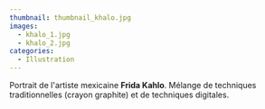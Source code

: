 ```yaml
---
thumbnail: thumbnail_khalo.jpg
images:
  - khalo_1.jpg
  - khalo_2.jpg
categories:
  - Illustration
---
```


Portrait de l'artiste mexicaine **Frida Kahlo**. Mélange de techniques traditionnelles (crayon graphite) et de techniques digitales.